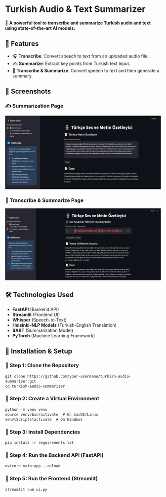 # Turkish Audio & Text Summarizer

🚀 **A powerful tool to transcribe and summarize Turkish audio and text using state-of-the-art AI models.**

## 📌 Features

- 🎧 **Transcribe**: Convert speech to text from an uploaded audio file.
- ✍️ **Summarize**: Extract key points from Turkish text input.
- 🔄 **Transcribe & Summarize**: Convert speech to text and then generate a summary.

## 📸 Screenshots

### ✍️ Summarization Page
![Summarization Page](assets/summarization.png)

### 🔄 Transcribe & Summarize Page
![Transcribe & Summarize Page](assets/transcribe_summarize.png)

## 🛠️ Technologies Used

- **FastAPI** (Backend API)
- **Streamlit** (Frontend UI)
- **Whisper** (Speech-to-Text)
- **Helsinki-NLP Models** (Turkish-English Translation)
- **BART** (Summarization Model)
- **PyTorch** (Machine Learning Framework)

## 🚀 Installation & Setup

### 🔹 Step 1: Clone the Repository
```
git clone https://github.com/your-username/turkish-audio-summarizer.git
cd turkish-audio-summarizer
```
### 🔹 Step 2: Create a Virtual Environment
```
python -m venv venv
source venv/bin/activate  # On macOS/Linux
venv\Scripts\activate  # On Windows
```
### 🔹 Step 3: Install Dependencies
```
pip install -r requirements.txt
```
### 🔹 Step 4: Run the Backend API (FastAPI)
```
uvicorn main:app --reload
```
### 🔹 Step 5: Run the Frontend (Streamlit)
```
streamlit run ui.py
```
